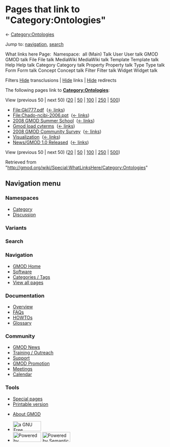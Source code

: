 <div id="mw-page-base" class="noprint">

</div>

<div id="mw-head-base" class="noprint">

</div>

<div id="content" class="mw-body" role="main">

<span id="top"></span>

<div id="mw-js-message" style="display:none;">

</div>



# <span dir="auto">Pages that link to "Category:Ontologies"</span>

<div id="bodyContent">

<div id="contentSub">

← [Category:Ontologies](/wiki/Category:Ontologies "Category:Ontologies")

</div>

<div id="jump-to-nav" class="mw-jump">

Jump to: [navigation](#mw-navigation), [search](#p-search)

</div>

<div id="mw-content-text">

What links here Page:  Namespace:  all (Main) Talk User User talk GMOD
GMOD talk File File talk MediaWiki MediaWiki talk Template Template talk
Help Help talk Category Category talk Property Property talk Type Type
talk Form Form talk Concept Concept talk Filter Filter talk Widget
Widget talk

Filters
[Hide](/mediawiki/index.php?title=Special:WhatLinksHere/Category:Ontologies&hidetrans=1 "Special:WhatLinksHere/Category:Ontologies")
transclusions \|
[Hide](/mediawiki/index.php?title=Special:WhatLinksHere/Category:Ontologies&hidelinks=1 "Special:WhatLinksHere/Category:Ontologies")
links \|
[Hide](/mediawiki/index.php?title=Special:WhatLinksHere/Category:Ontologies&hideredirs=1 "Special:WhatLinksHere/Category:Ontologies")
redirects

The following pages link to
**[Category:Ontologies](/wiki/Category:Ontologies "Category:Ontologies")**:

View (previous 50 \| next 50)
([20](/mediawiki/index.php?title=Special:WhatLinksHere/Category:Ontologies&limit=20 "Special:WhatLinksHere/Category:Ontologies")
\|
[50](/mediawiki/index.php?title=Special:WhatLinksHere/Category:Ontologies&limit=50 "Special:WhatLinksHere/Category:Ontologies")
\|
[100](/mediawiki/index.php?title=Special:WhatLinksHere/Category:Ontologies&limit=100 "Special:WhatLinksHere/Category:Ontologies")
\|
[250](/mediawiki/index.php?title=Special:WhatLinksHere/Category:Ontologies&limit=250 "Special:WhatLinksHere/Category:Ontologies")
\|
[500](/mediawiki/index.php?title=Special:WhatLinksHere/Category:Ontologies&limit=500 "Special:WhatLinksHere/Category:Ontologies"))

- [File:Gkl777.pdf](/wiki/File:Gkl777.pdf "File:Gkl777.pdf") ‎
  <span class="mw-whatlinkshere-tools">([←
  links](/mediawiki/index.php?title=Special:WhatLinksHere&target=File%3AGkl777.pdf "Special:WhatLinksHere"))</span>
- [File:Chado-ncibi-2006.ppt](/wiki/File:Chado-ncibi-2006.ppt "File:Chado-ncibi-2006.ppt")
  ‎ <span class="mw-whatlinkshere-tools">([←
  links](/mediawiki/index.php?title=Special:WhatLinksHere&target=File%3AChado-ncibi-2006.ppt "Special:WhatLinksHere"))</span>
- [2008 GMOD Summer
  School](/wiki/2008_GMOD_Summer_School "2008 GMOD Summer School") ‎
  <span class="mw-whatlinkshere-tools">([←
  links](/mediawiki/index.php?title=Special:WhatLinksHere&target=2008+GMOD+Summer+School "Special:WhatLinksHere"))</span>
- [Gmod load cvterms](/wiki/Gmod_load_cvterms "Gmod load cvterms") ‎
  <span class="mw-whatlinkshere-tools">([←
  links](/mediawiki/index.php?title=Special:WhatLinksHere&target=Gmod+load+cvterms "Special:WhatLinksHere"))</span>
- [2008 GMOD Community
  Survey](/wiki/2008_GMOD_Community_Survey "2008 GMOD Community Survey")
  ‎ <span class="mw-whatlinkshere-tools">([←
  links](/mediawiki/index.php?title=Special:WhatLinksHere&target=2008+GMOD+Community+Survey "Special:WhatLinksHere"))</span>
- [Visualization](/wiki/Visualization "Visualization") ‎
  <span class="mw-whatlinkshere-tools">([←
  links](/mediawiki/index.php?title=Special:WhatLinksHere&target=Visualization "Special:WhatLinksHere"))</span>
- [News/GMOD 1.0
  Released](/wiki/News/GMOD_1.0_Released "News/GMOD 1.0 Released") ‎
  <span class="mw-whatlinkshere-tools">([←
  links](/mediawiki/index.php?title=Special:WhatLinksHere&target=News%2FGMOD+1.0+Released "Special:WhatLinksHere"))</span>

View (previous 50 \| next 50)
([20](/mediawiki/index.php?title=Special:WhatLinksHere/Category:Ontologies&limit=20 "Special:WhatLinksHere/Category:Ontologies")
\|
[50](/mediawiki/index.php?title=Special:WhatLinksHere/Category:Ontologies&limit=50 "Special:WhatLinksHere/Category:Ontologies")
\|
[100](/mediawiki/index.php?title=Special:WhatLinksHere/Category:Ontologies&limit=100 "Special:WhatLinksHere/Category:Ontologies")
\|
[250](/mediawiki/index.php?title=Special:WhatLinksHere/Category:Ontologies&limit=250 "Special:WhatLinksHere/Category:Ontologies")
\|
[500](/mediawiki/index.php?title=Special:WhatLinksHere/Category:Ontologies&limit=500 "Special:WhatLinksHere/Category:Ontologies"))

</div>

<div class="printfooter">

Retrieved from
"<http://gmod.org/wiki/Special:WhatLinksHere/Category:Ontologies>"

</div>

<div id="catlinks" class="catlinks catlinks-allhidden">

</div>

<div class="visualClear">

</div>

</div>

</div>

<div id="mw-navigation">

## Navigation menu

<div id="mw-head">



<div id="left-navigation">

<div id="p-namespaces" class="vectorTabs" role="navigation"
aria-labelledby="p-namespaces-label">

### Namespaces

- <span id="ca-nstab-category"><a href="/wiki/Category:Ontologies" accesskey="c"
  title="View the category page [c]">Category</a></span>
- <span id="ca-talk"><a
  href="/mediawiki/index.php?title=Category_talk:Ontologies&amp;action=edit&amp;redlink=1"
  accesskey="t"
  title="Discussion about the content page [t]">Discussion</a></span>

</div>

<div id="p-variants" class="vectorMenu emptyPortlet" role="navigation"
aria-labelledby="p-variants-label">

### 

### Variants[](#)

<div class="menu">

</div>

</div>

</div>

<div id="right-navigation">





</div>

<div id="p-search" role="search">

### Search

<div id="simpleSearch">

</div>

</div>

</div>

</div>

<div id="mw-panel">

<div id="p-logo" role="banner">

<a href="/wiki/Main_Page"
style="background-image: url(http://gmod.org/images/GMOD-cogs.png);"
title="Visit the main page"></a>

</div>

<div id="p-Navigation" class="portal" role="navigation"
aria-labelledby="p-Navigation-label">

### Navigation

<div class="body">

- <span id="n-GMOD-Home">[GMOD Home](/wiki/Main_Page)</span>
- <span id="n-Software">[Software](/wiki/GMOD_Components)</span>
- <span id="n-Categories-.2F-Tags">[Categories /
  Tags](/wiki/Categories)</span>
- <span id="n-View-all-pages">[View all
  pages](/wiki/Special:AllPages)</span>

</div>

</div>

<div id="p-Documentation" class="portal" role="navigation"
aria-labelledby="p-Documentation-label">

### Documentation

<div class="body">

- <span id="n-Overview">[Overview](/wiki/Overview)</span>
- <span id="n-FAQs">[FAQs](/wiki/Category:FAQ)</span>
- <span id="n-HOWTOs">[HOWTOs](/wiki/Category:HOWTO)</span>
- <span id="n-Glossary">[Glossary](/wiki/Glossary)</span>

</div>

</div>

<div id="p-Community" class="portal" role="navigation"
aria-labelledby="p-Community-label">

### Community

<div class="body">

- <span id="n-GMOD-News">[GMOD News](/wiki/GMOD_News)</span>
- <span id="n-Training-.2F-Outreach">[Training /
  Outreach](/wiki/Training_and_Outreach)</span>
- <span id="n-Support">[Support](/wiki/Support)</span>
- <span id="n-GMOD-Promotion">[GMOD
  Promotion](/wiki/GMOD_Promotion)</span>
- <span id="n-Meetings">[Meetings](/wiki/Meetings)</span>
- <span id="n-Calendar">[Calendar](/wiki/Calendar)</span>

</div>

</div>

<div id="p-tb" class="portal" role="navigation"
aria-labelledby="p-tb-label">

### Tools

<div class="body">

- <span id="t-specialpages"><a href="/wiki/Special:SpecialPages" accesskey="q"
  title="A list of all special pages [q]">Special pages</a></span>
- <span id="t-print"><a
  href="/mediawiki/index.php?title=Special:WhatLinksHere/Category:Ontologies&amp;printable=yes"
  rel="alternate" accesskey="p"
  title="Printable version of this page [p]">Printable version</a></span>

</div>

</div>

</div>

</div>

<div id="footer" role="contentinfo">

- <span id="footer-places-about">[About
  GMOD](/wiki/GMOD:About "GMOD:About")</span>

<!-- -->

- <span id="footer-copyrightico">[<img src="http://www.gnu.org/graphics/gfdl-logo-small.png" width="88"
  height="31" alt="a GNU Free Documentation License" />](http://www.gnu.org/licenses/fdl-1.3.html)</span>
- <span id="footer-poweredbyico">[<img src="/mediawiki/skins/common/images/poweredby_mediawiki_88x31.png"
  width="88" height="31" alt="Powered by MediaWiki" />](//www.mediawiki.org/)
  [<img
  src="/mediawiki/extensions/SemanticMediaWiki/includes/../resources/images/smw_button.png"
  width="88" height="31" alt="Powered by Semantic MediaWiki" />](https://www.semantic-mediawiki.org/wiki/Semantic_MediaWiki)</span>

<div style="clear:both">

</div>

</div>
